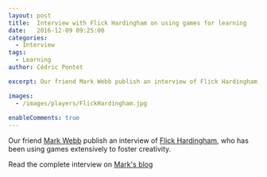 ```yaml
---
layout: post
title:  Interview with Flick Hardingham on using games for learning
date:   2016-12-09 09:25:00
categories:
  - Interview
tags:
  - Learning
author: Cédric Pontet

excerpt: Our friend Mark Webb publish an interview of Flick Hardingham, who has been using games extensively to foster creativity.   

images:
  - /images/players/FlickHardingham.jpg
  
enableComments: true
---
```


Our friend [Mark Webb](https://www.linkedin.com/in/webby) publish an interview of [Flick Hardingham](https://twitter.com/chasingdots), who has been using games extensively to foster creativity.

Read the complete interview on [Mark's blog](http://britesparx.com/interview-with-flick-hardingham-on-using-games-for-learning)